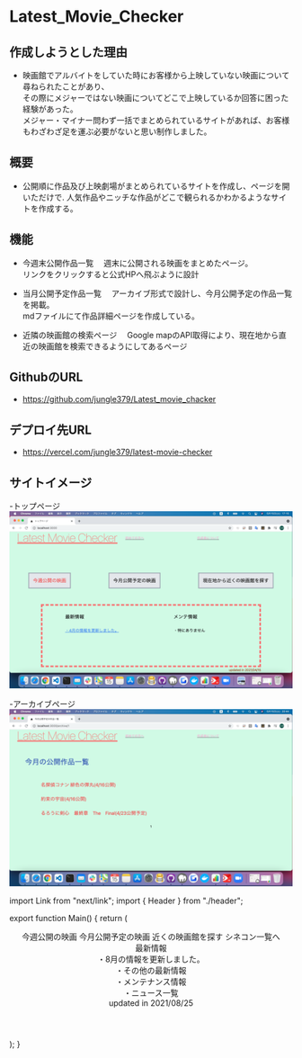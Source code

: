 # Latest_Movie_Checker

## 作成しようとした理由
- 映画館でアルバイトをしていた時にお客様から上映していない映画について尋ねられたことがあり、  
その際にメジャーではない映画についてどこで上映しているか回答に困った経験があった。   
メジャー・マイナー問わず一括でまとめられているサイトがあれば、お客様もわざわざ足を運ぶ必要がないと思い制作しました。

## 概要
- 公開順に作品及び上映劇場がまとめられているサイトを作成し、ページを開いただけで. 
人気作品やニッチな作品がどこで観られるかわかるようなサイトを作成する。
 
## 機能
- 今週末公開作品一覧
　週末に公開される映画をまとめたページ。  
 リンクをクリックすると公式HPへ飛ぶように設計
 
- 当月公開予定作品一覧
　アーカイブ形式で設計し、今月公開予定の作品一覧を掲載。  
 mdファイルにて作品詳細ページを作成している。
 
- 近隣の映画館の検索ページ
　Google mapのAPI取得により、現在地から直近の映画館を検索できるようにしてあるページ
 

## GithubのURL
- https://github.com/jungle379/Latest_movie_chacker

## デプロイ先URL
- https://vercel.com/jungle379/latest-movie-checker

## サイトイメージ
 -トップページ
<img src="/public/images/src1.jpg">

 -アーカイブページ
<img src="/public/images/src2.jpg">


import Link from "next/link";
import { Header } from "./header";

export function Main() {
  return (
    <div>
      <Header />
      <div className="mt-20 flex sm:h-20 justify-around ml-5 mr-5">
        <Link href="/newest/latest">
          <a className="bg-center w-1/4 text-center bg-gray-200 text-0.5xl sm:text-3xl pt-5 pl-5 pr-5 hover:text-red-500 border-solid sm:border-4 sm:border-gray-400 border-2 border-gray-600">今週公開の映画</a>
        </Link>
        <Link href="/archive/[page]" as="/archive/1">
          <a className="bg-center w-1/4 text-center bg-gray-200 text-0.5xl sm:text-3xl pt-5 pl-5 pr-5 hover:text-red-500 border-solid sm:border-4 sm:border-gray-400 border-2 border-gray-600">今月公開予定の映画</a>
        </Link>
        <Link href="/near/map">
          <a className="bg-center w-1/4 text-center bg-gray-200 text-0.5xl sm:text-3xl pt-5 pl-5 pr-5 hover:text-red-500 border-solid sm:border-4 sm:border-gray-400 border-2 border-gray-600">近くの映画館を探す</a>
        </Link>
        <Link href="../theathers">
          <a className="bg-center w-1/4 text-center bg-gray-200 text-0.5xl sm:text-3xl pt-5 pl-5 pr-5 hover:text-red-500 border-solid sm:border-4 sm:border-gray-400 border-2 border-gray-600">シネコン一覧へ</a>
        </Link>
      </div>
      <div className="sm:flex justify-around mt-20 h-80 sm:border-dashed sm:border-8 sm:border-red-400 mr-40 ml-40">
        <div className="sm:text-4xl mt-10 ml-10">最新情報
          <div className="mt-10 w-80 sm:text-1xl text-blue-500 underline">
            <Link href="/newest/news1">・8月の情報を更新しました。</Link>
          </div>
          <div className="mt-10 w-80 sm:text-1xl text-blue-500 underline">
            <Link href="/newest/co-news">・その他の最新情報</Link>
          </div>
        </div>
        <div className="sm:text-2xl mt-10 sm:w-80 text-blue-500 underline">
          <Link href="/maintainance">・メンテナンス情報</Link>
        </div>
        <div className="sm:text-2xl ml-10 mt-10 sm:w-80 text-blue-500 underline">
          <Link href="/news">・ニュース一覧</Link>
        </div>
      </div>
      <div className="text-0.5xl text-yellow-800 float-right sm:mt-0.5 mr-40 border-red-600 sm:visible invisible">updated in 2021/08/25</div>
    </div>
  );
}
